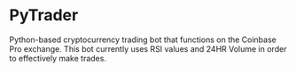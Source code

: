 # PyTrader
Python-based cryptocurrency trading bot that functions on the Coinbase Pro exchange. This bot currently uses RSI values and 24HR Volume in order to effectively make trades.
